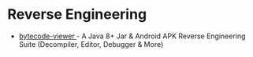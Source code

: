 
# Reverse Engineering

- [bytecode-viewer ](https://github.com/konloch/bytecode-viewer)-  A Java 8+ Jar & Android APK Reverse Engineering Suite (Decompiler, Editor, Debugger & More)